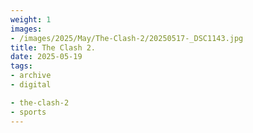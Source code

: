 ```yaml
---
weight: 1
images:
- /images/2025/May/The-Clash-2/20250517-_DSC1143.jpg
title: The Clash 2.
date: 2025-05-19
tags:
- archive
- digital

- the-clash-2
- sports
---
```


